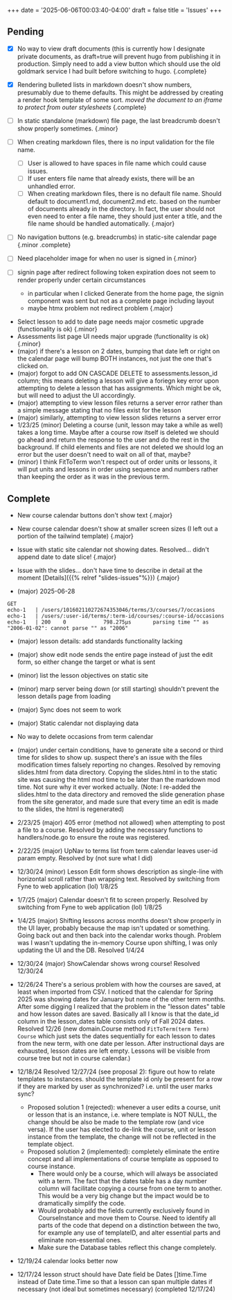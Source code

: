 +++
date = '2025-06-06T00:03:40-04:00'
draft = false
title = 'Issues'
+++

## Pending

<!-- Note: to add issues use markdown attributes {.major} and {.major} -->

- [x] No way to view draft documents (this is currently how I designate private documents, as draft=true will prevent hugo from publishing it in production. Simply need to add a view button which should use the old goldmark service I had built before switching to hugo.
      {.complete}

- [x] Rendering bulleted lists in markdown doesn't show numbers, presumably due to theme defaults. This might be addressed by creating a render hook template of some sort. _moved the document to an iframe to protect from outer stylesheets_
      {.complete}

- [ ] In static standalone (markdown) file page, the last breadcrumb doesn't show properly sometimes.
      {.minor}

- [ ] When creating markdown files, there is no input validation for the file name.
  - [ ] User is allowed to have spaces in file name which could cause issues.
  - [ ] If user enters file name that already exists, there will be an unhandled error.
  - [ ] When creating markdown files, there is no default file name. Should default to document1.md, document2.md etc. based on the number of documents already in the directory. In fact, the user should not even need to enter a file name, they should just enter a title, and the file name should be handled automatically.
        {.major}

- [ ] No navigation buttons (e.g. breadcrumbs) in static-site calendar page
      {.minor .complete}

- [ ] Need placeholder image for when no user is signed in
      {.minor}

- [ ] signin page after redirect following token expiration does not seem to render properly under certain circumstances
  - in particular when I clicked Generate from the home page, the signin component was sent but not as a complete page including layout
  - maybe htmx problem not redirect problem
    {.major}

- Select lesson to add to date page needs major cosmetic upgrade (functionality is ok)
  {.minor}
- Assessments list page UI needs major upgrade (functionality is ok)
  {.minor}
- (major) if there's a lesson on 2 dates, bumping that date left or right on the calendar page will bump BOTH instances, not just the one that's clicked on.
- (major) forgot to add ON CASCADE DELETE to assessments.lesson_id column; this means deleting a lesson will give a foriegn key error upon attempting to delete a lesson that has assignments. Which might be ok, but will need to adjust the UI accordingly.
- (major) attempting to view lesson files returns a server error rather than a simple message stating that no files exist for the lesson
- (major) similarly, attempting to view lesson slides returns a server error
- 1/23/25 (minor) Deleting a course (unit, lesson may take a while as well) takes a long time. Maybe after a course row itself is deleted we should go ahead and return the response to the user and do the rest in the background. If child elements and files are not deleted we should log an error but the user doesn't need to wait on all of that, maybe?
- (minor) I think FitToTerm won't respect out of order units or lessons, it will put units and lessons in order using sequence and numbers rather than keeping the order as it was in the previous term.

## Complete

- New course calendar buttons don't show text
  {.major}

- New course calendar doesn't show at smaller screen sizes (I left out a portion of the tailwind template)
  {.major}

- Issue with static site calendar not showing dates. Resolved... didn't append date to date slice!
  {.major}

- Issue with the slides... don't have time to describe in detail at the moment [Details]({{% relref "slides-issues"%}})
  {.major}

- (major) 2025-06-28 <span style="color:red">

```text
GET
echo-1   | /users/101602110272674353046/terms/3/courses/7/occasions
echo-1   | /users/:user-id/terms/:term-id/courses/:course-id/occasions
echo-1   | 200    0            798.275µs       parsing time "" as "2006-01-02": cannot parse "" as "2006"
```

</span>

- (major) lesson details: add standards functionality lacking
- (major) show edit node sends the entire page instead of just the edit form, so either change the target or what is sent
- (minor) list the lesson objectives on static site
- (minor) marp server being down (or still starting) shouldn't prevent the lesson details page from loading
- (major) Sync does not seem to work
- (major) Static calendar not displaying data
- No way to delete occasions from term calendar
- (major) under certain conditions, have to generate site a second or third time for slides to show up. suspect there's an issue with the files modification times falsely reporting no changes. Resolved by removing slides.html from data directory. Copying the slides.html in to the static site was causing the html mod time to be later than the markdown mod time. Not sure why it ever worked actually. (Note: I re-added the slides.html to the data directory and removed the slide generation phase from the site generator, and made sure that every time an edit is made to the slides, the html is regenerated)

- 2/23/25 (major) 405 error (method not allowed) when attempting to post a file to a course. Resolved by adding the necessary functions to handlers/node.go to ensure the route was registered.

- 2/22/25 (major) UpNav to terms list from term calendar leaves user-id param empty. Resolved by (not sure what I did)
- 12/30/24 (minor) Lesson Edit form shows description as single-line with horizontal scroll rather than wrapping text. Resolved by switching from Fyne to web application (lol) 1/8/25
- 1/7/25 (major) Calendar doesn't fit to screen properly. Resolved by switching from Fyne to web application (lol) 1/8/25
- 1/4/25 (major) Shifting lessons across months doesn't show properly in the UI layer, probably because the map isn't updated or something. Going back out and then back into the calendar works though. Problem was I wasn't updating the in-memory Course upon shifting, I was only updating the UI and the DB. Resolved 1/4/24

- 12/30/24 (major) ShowCalendar shows wrong course! Resolved 12/30/24

- 12/26/24 There's a serious problem with how the courses are saved, at least when imported from CSV. I noticed that the calendar for Spring 2025 was showing dates for January but none of the other term months. After some digging I realized that the problem in the "lesson dates" table and how lesson dates are saved. Basically all I know is that the date_id column in the lesson_dates table consists only of Fall 2024 dates. Resolved 12/26 (new domain.Course method `FitToTerm(term Term) Course` which just sets the dates sequentially for each lesson to dates from the new term, with one date per lesson. After instructional days are exhausted, lesson dates are left empty. Lessons will be visible from course tree but not in course calendar.)

- 12/18/24 Resolved 12/27/24 (see proposal 2): figure out how to relate templates to instances. should the template
  id only be present for a row if they are marked by user as synchronized? i.e. until the user marks sync?
  - Proposed solution 1 (rejected): whenever a user edits a course, unit or lesson that is an instance, i.e. where template is NOT NULL, the change should be also be made to the template row (and vice versa). If the user has elected to de-link the course, unit or lesson instance from the template, the change will not be reflected in the template object.
  - Proposed solution 2 (implemented): completely eliminate the entire concept and all implementations of course template as opposed to course instance.
    - There would only be a course, which will always be associated with a term. The fact that the dates table has a day number column will facilitate copying a course from one term to another. This would be a very big change but the impact would be to dramatically simplify the code.
    - Would probably add the fields currently exclusively found in CourseInstance and move them to Course. Need to identify all parts of the code that depend on a distinction between the two, for example any use of templateID, and alter essential parts and eliminate non-essential ones.
    - Make sure the Database tables reflect this change completely.
- 12/19/24 calendar looks better now
- 12/17/24 lesson struct should have Date field be Dates []time.Time instead of Date time.Time so that a lesson can span multiple dates if necessary (not ideal but sometimes necessary) (completed 12/17/24)
